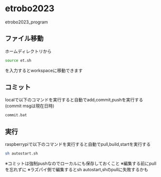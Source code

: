 # etrobo2023
etrobo2023_program

## ファイル移動
ホームディレクトリから
```bash
source et.sh
```
を入力するとworkspaceに移動できます


## コミット
localで以下のコマンドを実行すると自動でadd,commit,pushを実行する(commit msgは現在日時)
```bash
commit.bat
```

## 実行
raspberrypiで以下のコマンドを実行すると自動でpull,build,startを実行する
```bash
sh autostart.sh
```

※コミットは強制pushなのでローカルにも保存しておくこと
※編集する前にpullを忘れずに
※ラズパイ側で編集するとsh autostart,shのpullに失敗するかも
